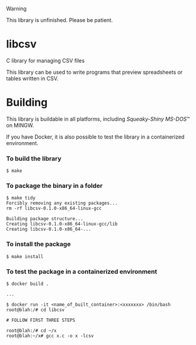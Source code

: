 > [!WARNING]
> This library is unfinished. Please be patient.

# libcsv
C library for managing CSV files

This library can be used to write programs that preview spreadsheets or tables written in CSV.

# Building
This library is buildable in all platforms, including *Squeaky-Shiny MS-DOS*™ on MINGW.

If you have Docker, it is also possible to test the library in a containerized environment.

### To build the library
```commandline
$ make
```

### To package the binary in a folder
```commandline
$ make tidy
Forcibly removing any existing packages...
rm -rf libcsv-0.1.0-x86_64-linux-gcc

Building package structure...
Creating libcsv-0.1.0-x86_64-linux-gcc/lib
Creating libcsv-0.1.0-x86_64-...
```

### To install the package
```commandline
$ make install
```

### To test the package in a containerized environment
```commandline
$ docker build .

...

$ docker run -it <name_of_built_container>:<xxxxxxx> /bin/bash
root@blah:/# cd libcsv

# FOLLOW FIRST THREE STEPS

root@blah:/# cd ~/x
root@blah:~/x# gcc x.c -o x -lcsv
```